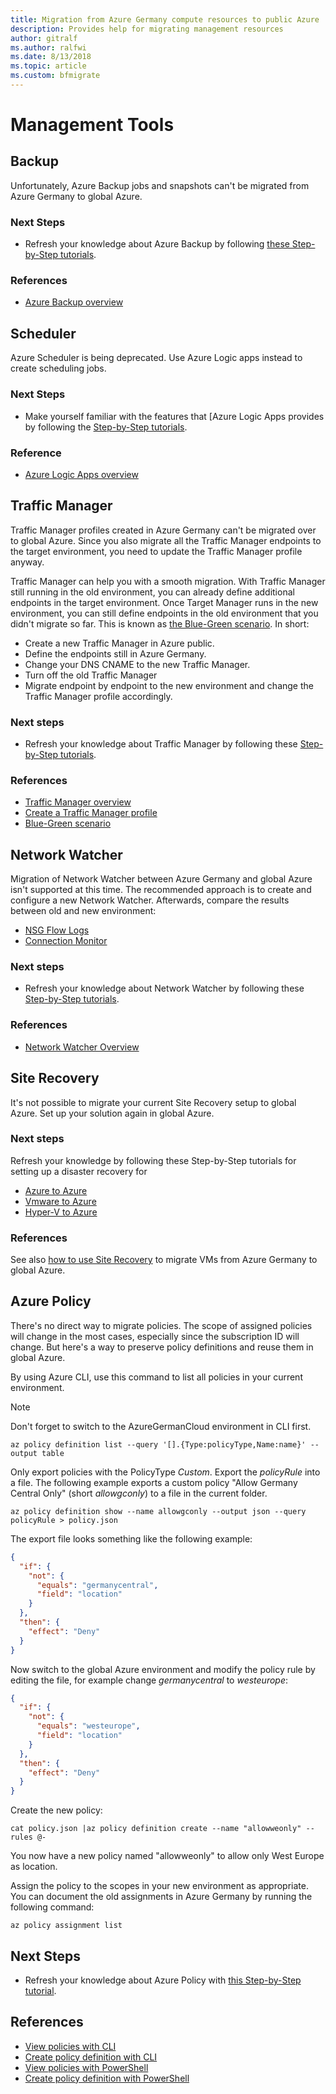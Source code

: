 ```yaml
---
title: Migration from Azure Germany compute resources to public Azure
description: Provides help for migrating management resources
author: gitralf
ms.author: ralfwi 
ms.date: 8/13/2018
ms.topic: article
ms.custom: bfmigrate
---
```


# Management Tools

## Backup

Unfortunately, Azure Backup jobs and snapshots can't be migrated from Azure Germany to global Azure.

### Next Steps

- Refresh your knowledge about Azure Backup by following [these Step-by-Step tutorials](https://docs.microsoft.com/azure/backup/#step-by-step-tutorials).

### References

- [Azure Backup overview](../backup/backup-introduction-to-azure-backup.md)










## Scheduler

Azure Scheduler is being deprecated. Use Azure Logic apps instead to create scheduling jobs.

### Next Steps

- Make yourself familiar with the features that [Azure Logic Apps provides by following the [Step-by-Step tutorials](https://docs.microsoft.com/azure/logic-apps/#step-by-step-tutorials).

### Reference

- [Azure Logic Apps overview](../logic-apps/logic-apps-overview.md)









## Traffic Manager

Traffic Manager profiles created in Azure Germany can't be migrated over to global Azure. Since you also migrate all the Traffic Manager endpoints to the target environment, you need to update the Traffic Manager profile anyway.

Traffic Manager can help you with a smooth migration. With Traffic Manager still running in the old environment, you can already define additional endpoints in the target environment. Once Target Manager runs in the new environment, you can still define endpoints in the old environment that you didn't migrate so far. This is known as [the Blue-Green scenario](https://azure.microsoft.com/blog/blue-green-deployments-using-azure-traffic-manager/). In short:

- Create a new Traffic Manager in Azure public.
- Define the endpoints still in Azure Germany.
- Change your DNS CNAME to the new Traffic Manager.
- Turn off the old Traffic Manager
- Migrate endpoint by endpoint to the new environment and change the Traffic Manager profile accordingly.

### Next steps

- Refresh your knowledge about Traffic Manager by following these [Step-by-Step tutorials](https://docs.microsoft.com/azure/traffic-manager/#step-by-step-tutorials).

### References

- [Traffic Manager overview](../traffic-manager/traffic-manager-overview.md)
- [Create a Traffic Manager profile](../traffic-manager/traffic-manager-create-profile.md)
- [Blue-Green scenario](https://azure.microsoft.com/blog/blue-green-deployments-using-azure-traffic-manager/)













## Network Watcher

Migration of Network Watcher between Azure Germany and global Azure isn't supported at this time. The recommended approach is to create and configure a new Network Watcher. Afterwards, compare the results between old and new environment:

- [NSG Flow Logs](../network-watcher/network-watcher-nsg-flow-logging-portal.md)
- [Connection Monitor](../network-watcher/connection-monitor.md)

### Next steps

- Refresh your knowledge about Network Watcher by following these [Step-by-Step tutorials](https://docs.microsoft.com/azure/network-watcher/#step-by-step-tutorials).

### References

- [Network Watcher Overview](../network-watcher/network-watcher-monitoring-overview.md)













## Site Recovery

It's not possible to migrate your current Site Recovery setup to global Azure. Set up your solution again in global Azure.

### Next steps

Refresh your knowledge by following these Step-by-Step tutorials for setting up a disaster recovery for
- [Azure to Azure](https://docs.microsoft.com/azure/site-recovery/#azure-to-azure)
- [Vmware to Azure](https://docs.microsoft.com/azure/site-recovery/#vmware)
- [Hyper-V to Azure](https://docs.microsoft.com/azure/site-recovery/#hyper-v)

### References

See also [how to use Site Recovery](./germany-migration-compute.md#compute-iaas) to migrate VMs from Azure Germany to global Azure.













## Azure Policy

There's no direct way to migrate policies. The scope of assigned policies will change in the most cases, especially since the subscription ID will change. But here's a way to preserve policy definitions and reuse them in global Azure.

By using Azure CLI, use this command to list all policies in your current environment.
> [!NOTE]
> Don't forget to switch to the AzureGermanCloud environment in CLI first.

```azurecli
az policy definition list --query '[].{Type:policyType,Name:name}' --output table
```

Only export policies with the PolicyType *Custom*. Export the *policyRule* into a file. The following example exports a custom policy "Allow Germany Central Only" (short *allowgconly*) to a file in the current folder. 

```azurecli
az policy definition show --name allowgconly --output json --query policyRule > policy.json
```

The export file looks something like the following example:

```json
{
  "if": {
    "not": {
      "equals": "germanycentral",
      "field": "location"
    }
  },
  "then": {
    "effect": "Deny"
  }
}
```

Now switch to the global Azure environment and modify the policy rule by editing the file, for example change *germanycentral* to *westeurope*:

```json
{
  "if": {
    "not": {
      "equals": "westeurope",
      "field": "location"
    }
  },
  "then": {
    "effect": "Deny"
  }
}
```

Create the new policy:

```azurecli
cat policy.json |az policy definition create --name "allowweonly" --rules @-
```

You now have a new policy named "allowweonly" to allow only West Europe as location.

Assign the policy to the scopes in your new environment as appropriate. You can document the old assignments in Azure Germany by running the following command:

```azurecli
az policy assignment list
```

## Next Steps

- Refresh your knowledge about Azure Policy with [this Step-by-Step tutorial](../azure-policy/create-manage-policy.md).

## References

- [View policies with CLI](../azure-policy/create-manage-policy.md#view-policy-definitions-with-azure-cli)
- [Create policy definition with CLI](../azure-policy/create-manage-policy.md#create-a-policy-definition-with-azure-cli)
- [View policies with PowerShell](../azure-policy/create-manage-policy.md#view-policy-definitions-with-powershell)
- [Create policy definition with PowerShell](../azure-policy/create-manage-policy.md#create-a-policy-definition-with-powershell)
